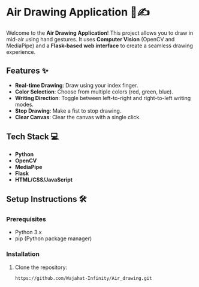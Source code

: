 # Air Drawing Application 🎨✍️

Welcome to the **Air Drawing Application**! This project allows you to draw in mid-air using hand gestures. It uses **Computer Vision** (OpenCV and MediaPipe) and a **Flask-based web interface** to create a seamless drawing experience.

## Features ✨
- **Real-time Drawing**: Draw using your index finger.
- **Color Selection**: Choose from multiple colors (red, green, blue).
- **Writing Direction**: Toggle between left-to-right and right-to-left writing modes.
- **Stop Drawing**: Make a fist to stop drawing.
- **Clear Canvas**: Clear the canvas with a single click.

## Tech Stack 💻
- **Python**
- **OpenCV**
- **MediaPipe**
- **Flask**
- **HTML/CSS/JavaScript**

## Setup Instructions 🛠️

### Prerequisites
- Python 3.x
- pip (Python package manager)

### Installation
1. Clone the repository:
   ```bash
   https://github.com/Wajahat-Infinity/Air_drawing.git
